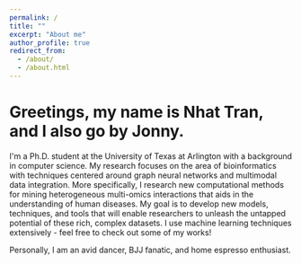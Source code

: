 ```yaml
---
permalink: /
title: ""
excerpt: "About me"
author_profile: true
redirect_from: 
  - /about/
  - /about.html
---
```


# Greetings, my name is Nhat Tran, and I also go by Jonny.

I'm a Ph.D. student at the University of Texas at Arlington with a background in computer science. 
My research focuses on the area of bioinformatics with techniques centered around graph neural networks and multimodal data integration. 
More specifically, I research new computational methods for mining heterogeneous multi-omics interactions that aids in the understanding of human diseases. 
My goal is to develop new models, techniques, and tools that will enable researchers to unleash the untapped potential of these rich, complex datasets. 
I use machine learning techniques extensively - feel free to check out some of my works!

Personally, I am an avid dancer, BJJ fanatic, and home espresso enthusiast.